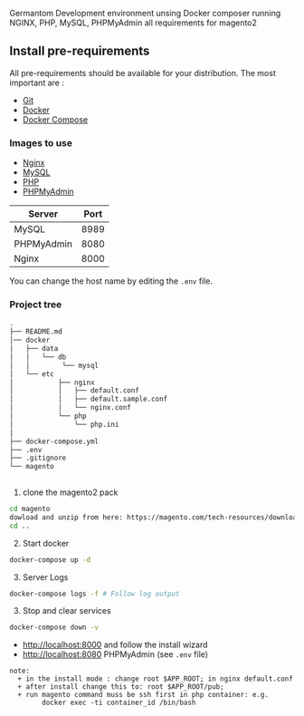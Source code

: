 Germantom Development environment unsing Docker composer running NGINX, PHP, MySQL, PHPMyAdmin all requirements for magento2

## Install pre-requirements
All pre-requirements should be available for your distribution. The most important are :

* [Git](https://git-scm.com/downloads)
* [Docker](https://docs.docker.com/engine/installation/)
* [Docker Compose](https://docs.docker.com/compose/install/)

### Images to use

* [Nginx](https://hub.docker.com/_/nginx/)
* [MySQL](https://hub.docker.com/_/mysql/)
* [PHP](https://hub.docker.com/r/tmchut/php-fpm-magento2/tags/)
* [PHPMyAdmin](https://hub.docker.com/r/phpmyadmin/phpmyadmin/)

| Server     | Port |
|------------|------|
| MySQL      | 8989 |
| PHPMyAdmin | 8080 |
| Nginx      | 8000 |

You can change the host name by editing the `.env` file.

### Project tree

```sh
.
├── README.md
│── docker
│   ├── data
│   │   └── db
│   │        └── mysql
│   └── etc
│           ├── nginx
│           │   ├── default.conf
│           │   ├── default.sample.conf
│           │   └── nginx.conf
│           └── php
│               └── php.ini
│
├── docker-compose.yml
├── .env
├── .gitignore
└── magento
    
```


1. clone the magento2 pack
```sh
cd magento
dowload and unzip from here: https://magento.com/tech-resources/download
cd ..
``` 
2. Start docker
```sh
docker-compose up -d
``` 
3. Server Logs
```sh
docker-compose logs -f # Follow log output
```
3. Stop and clear services
```sh
docker-compose down -v
```

* [http://localhost:8000](http://localhost:8000/) and follow the install wizard
* [http://localhost:8080](http://localhost:8080/) PHPMyAdmin (see `.env` file)

```
note: 
  + in the install mode : change root $APP_ROOT; in nginx default.conf  
  + after install change this to: root $APP_ROOT/pub;
  + run magento command muss be ssh first in php container: e.g.
        docker exec -ti container_id /bin/bash
```